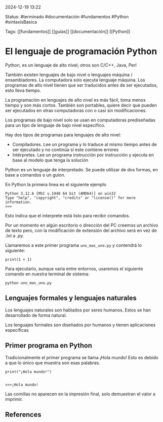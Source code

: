 
2024-12-19 13:22

Status: #terminado #documentación #fundamentos #Python #sintaxisBasica

Tags: [[fundamentos]] [[guías]] [[documentación]] [[Python]]
# El lenguaje de programación Python

Python, es un lenguaje de alto nivel; otros son C/C++, Java, Perl

También existen lenguajes de bajo nivel o lenguajes máquina / ensambladores. La computadora solo ejecuta lenguaje máquina. Los programas de alto nivel tienen que ser traducidos antes de ser ejecutados, esto lleva tiempo.

La programación en lenguajes de alto nivel es más fácil, toma menos tiempo y son más cortos. También son portables, quiere decir que pueden ser ejecutados en otras computadoras con o casi sin modificaciones.

Los programas de bajo nivel solo se usan en computadoras prediseñadas para un tipo de lenguaje de bajo nivel específico.

Hay dos tipos de programas para lenguajes de alto nivel:

- Compiladores. Lee un programa y lo traduce al mismo tiempo antes de ser ejecutado y no continúa si este contiene errores
- Intérpretes. Lee un programa instrucción por instrucción y ejecuta en base al modelo que tenga la solución

Python es un lenguaje de interpretado. Se puede utilizar de dos formas, en base a comandos o un guion.

En Python la primera línea es el siguiente ejemplo

```
Python 3.12.6 [MSC v.1940 64 bit (AMD64)] on win32
Type "help", "copyright", "credits" or "license()" for more information.
>>>

```

Esto indica que el interprete está listo para recibir comandos.

Por un momento en algún escritorio o dirección del PC creemos un archivo de texto pero, con la modificación de extensión del archivo será en vez de *.txt* a *.py*.

Llamaremos a este primer programa ```uno_mas_uno.py``` y contendrá lo siguiente:

```
print(1 + 1)
```

Para ejecutarlo, aunque varia entre entornos, usaremos el siguiente comando en nuestra terminal de sistema:

```
python uno_mas_uno.py
```

## Lenguajes formales y lenguajes naturales

Los lenguajes naturales son hablados por seres humanos. Estos se han desarrollado de forma natural.

Los lenguajes formales son diseñados por humanos y tienen aplicaciones específicas

## Primer programa en Python

Tradicionalmente el primer programa se llama ¡Hola mundo! Esto es debido a que lo único que muestra son esas palabras.

```
print("¡Hola mundo!")


>>>¡Hola mundo!
```

Las comillas no aparecen en la impresión final, solo demuestran el valor a imprimir.
## References
